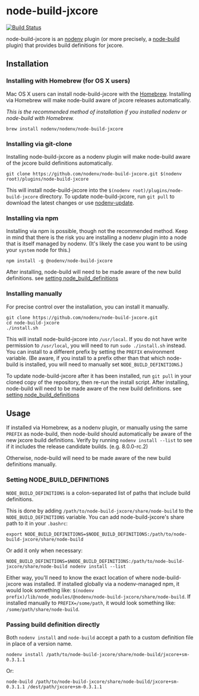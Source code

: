 # node-build-jxcore

[![Build Status](https://travis-ci.com/nodenv/node-build-jxcore.svg?branch=master)](https://travis-ci.com/nodenv/node-build-jxcore)

node-build-jxcore is an [nodenv][] plugin (or more precisely, a [node-build][] plugin) that provides build definitions for jxcore.

## Installation

### Installing with Homebrew (for OS X users)

Mac OS X users can install node-build-jxcore with the [Homebrew][].
Installing via Homebrew will make node-build aware of jxcore releases automatically.

*This is the recommended method of installation if you installed nodenv or node-build with Homebrew.*

    brew install nodenv/nodenv/node-build-jxcore

### Installing via git-clone

Installing node-build-jxcore as a nodenv plugin will make node-build aware of the jxcore build definitions automatically.

    git clone https://github.com/nodenv/node-build-jxcore.git $(nodenv root)/plugins/node-build-jxcore

This will install node-build-jxcore into the `$(nodenv root)/plugins/node-build-jxcore` directory.
To update node-build-jxcore, run `git pull` to download the latest changes or use [nodenv-update][].

### Installing via npm

Installing via npm is possible, though not the recommended method.
Keep in mind that there is the risk you are installing a nodenv plugin into a node that is itself managed by nodenv.
(It's likely the case you want to be using your `system` node for this.)

    npm install -g @nodenv/node-build-jxcore

After installing, node-build will need to be made aware of the new build definitions.
see [setting node_build_definitions][]

### Installing manually

For precise control over the installation, you can install it manually.

    git clone https://github.com/nodenv/node-build-jxcore.git
    cd node-build-jxcore
    ./install.sh

This will install node-build-jxcore into `/usr/local`.
If you do not have write permission to `/usr/local`, you will need to run `sudo ./install.sh` instead.
You can install to a different prefix by setting the `PREFIX` environment variable.
(Be aware, if you install to a prefix other than that which node-build is installed, you will need to manually set `NODE_BUILD_DEFINITIONS`.)

To update node-build-jxcore after it has been installed, run `git pull` in your cloned copy of the repository, then re-run the install script.
After installing, node-build will need to be made aware of the new build definitions.
see [setting node_build_definitions][]

## Usage

If installed via Homebrew, as a nodenv plugin, or manually using the same `PREFIX` as node-build, then node-build should automatically be aware of the new jxcore build definitions.
Verify by running `nodenv install --list` to see if it includes the release candidate builds. (e.g. 8.0.0-rc.2)

Otherwise, node-build will need to be made aware of the new build definitions manually.

### Setting NODE_BUILD_DEFINITIONS

`NODE_BUILD_DEFINITIONS` is a colon-separated list of paths that include build definitions.

This is done by adding `/path/to/node-build-jxcore/share/node-build` to the `NODE_BUILD_DEFINITIONS` variable.
You can add node-build-jxcore's share path to it in your `.bashrc`:

    export NODE_BUILD_DEFINITIONS=$NODE_BUILD_DEFINITIONS:/path/to/node-build-jxcore/share/node-build

Or add it only when necessary:

    NODE_BUILD_DEFINITIONS=$NODE_BUILD_DEFINITIONS:/path/to/node-build-jxcore/share/node-build nodenv install --list

Either way, you'll need to know the exact location of where node-build-jxcore was installed.
If installed globally via a nodenv-managed npm, it would look something like:
`$(nodenv prefix)/lib/node_modules/@nodenv/node-build-jxcore/share/node-build`.
If installed manually to `PREFIX=/some/path`, it would look something like:
`/some/path/share/node-build`.

### Passing build definition directly

Both `nodenv install` and `node-build` accept a path to a custom definition file in place of a version name.

    nodenv install /path/to/node-build-jxcore/share/node-build/jxcore+sm-0.3.1.1

Or:

    node-build /path/to/node-build-jxcore/share/node-build/jxcore+sm-0.3.1.1 /dest/path/jxcore+sm-0.3.1.1



[homebrew]: http://brew.sh
[nodenv]: https://github.com/nodenv/nodenv
[node-build]: https://github.com/nodenv/node-build
[nodenv-update]: https://github.com/nodenv/nodenv-update
[setting node_build_definitions]: #setting-node_build_definitions
